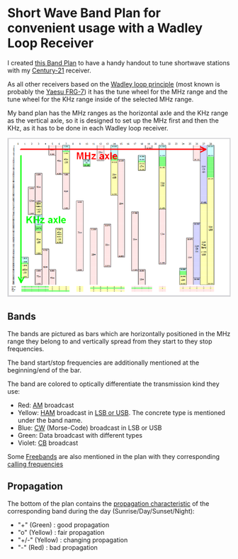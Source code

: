 # Short Wave Band Plan for convenient usage with a Wadley Loop Receiver

I created [this Band Plan](ShortWaveBandPlan.pdf) to have a handy handout to tune shortwave stations with my [Century-21](http://www.shortwaveradio.ch/doku.php?id=en:century-21) receiver.

As all other receivers based on the [Wadley loop principle](https://en.wikipedia.org/wiki/Wadley_loop) (most known is probably the [Yaesu FRG-7](http://www.shortwaveradio.ch/doku.php?id=en:frg-7)) it has the tune wheel for the MHz range and the tune wheel for the KHz range inside of the selected MHz range.

My band plan has the MHz ranges as the horizontal axle and the KHz range as the vertical axle, so it is designed to set up the MHz first and then the KHz, as it has to be done in each Wadley loop receiver.

![MHz-KHz-axles](./media/mhz_khz_axles.png)

## Bands

The bands are pictured as bars which are horizontally positioned in the MHz range they belong to and vertically spread from they start to they stop frequencies.

The band start/stop frequencies are additionally mentioned at the beginning/end of the bar.

The band are colored to optically differentiate the transmission kind they use:
- Red: [AM](https://en.wikipedia.org/wiki/AM_broadcasting) broadcast
- Yellow: [HAM](https://en.wikipedia.org/wiki/Amateur_radio) broadcast in [LSB or USB](tps://en.wikipedia.org/wiki/Sideband). The concrete type is mentioned under the band name.
- Blue: [CW](http://www.arrl.org/cw-mode) (Morse-Code) broadcast in LSB or USB 
- Green: Data broadcast with different types
- Violet: [CB](https://en.wikipedia.org/wiki/Citizens_band_radio) broadcast 

Some [Freebands](http://www.freebanding.co.uk/echo_charlie.htm) are also mentioned in the plan with they corresponding [calling frequencies](https://ham.stackexchange.com/a/6275)

## Propagation

The bottom of the plan contains the [propagation characteristic](https://m.short-wave.info/index.php?feature=propagation) of the corresponding band during the day (Sunrise/Day/Sunset/Night):
- "+" (Green) : good propagation
- "o" (Yellow) : fair propagation
- "+/-" (Yellow) : changing propagation
- "-" (Red) : bad propagation
